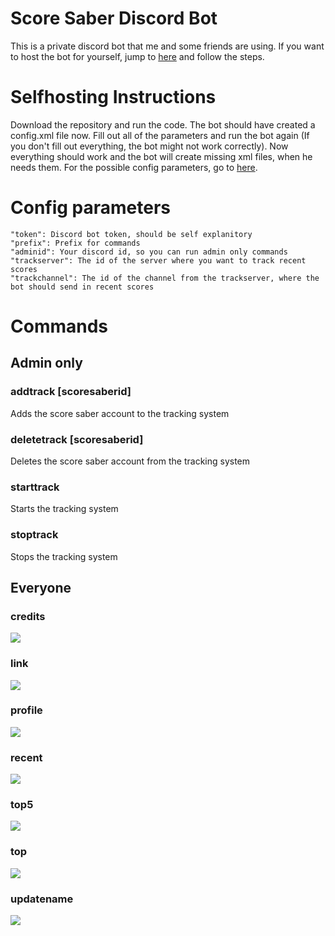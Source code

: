 # Score Saber Discord Bot
This is a private discord bot that me and some friends are using. If you want to host the bot for yourself, jump to [here](#selfhosting-instructions) and follow the steps.


# Selfhosting Instructions
Download the repository and run the code. The bot should have created a config.xml file now. Fill out all of the parameters and run the bot again (If you don't fill out everything, the bot might not work correctly). Now everything should work and the bot will create missing xml files, when he needs them. For the possible config parameters, go to [here](#config-parameters).


# Config parameters
    "token": Discord bot token, should be self explanitory
    "prefix": Prefix for commands
    "adminid": Your discord id, so you can run admin only commands
    "trackserver": The id of the server where you want to track recent scores
    "trackchannel": The id of the channel from the trackserver, where the bot should send in recent scores


# Commands
## Admin only
### addtrack [scoresaberid]
Adds the score saber account to the tracking system
### deletetrack [scoresaberid]
Deletes the score saber account from the tracking system
### starttrack
Starts the tracking system
### stoptrack
Stops the tracking system
## Everyone
### credits
![](https://i.imgur.com/OtX8X47.png)
### link
![](https://i.imgur.com/pqpu2v9.png)
### profile
![](https://i.imgur.com/Yny5z8g.png)
### recent
![](https://i.imgur.com/Ajh7A3E.png)
### top5
![](https://i.imgur.com/izgK2qQ.png)
### top
![](https://i.imgur.com/fPhjn8X.png)
### updatename
![](https://i.imgur.com/kBuH3wR.png)
